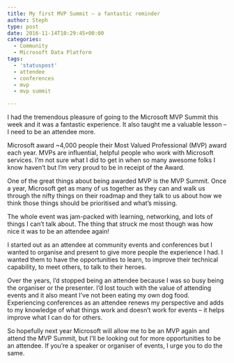 ```yaml
---
title: My first MVP Summit – a fantastic reminder
author: Steph
type: post
date: 2016-11-14T10:29:45+00:00
categories:
  - Community
  - Microsoft Data Platform
tags:
  - 'statuspost'
  - attendee
  - conferences
  - mvp
  - mvp summit

---
```

I had the tremendous pleasure of going to the Microsoft MVP Summit this week and it was a fantastic experience. It also taught me a valuable lesson &#8211; I need to be an attendee more.

Microsoft award ~4,000 people their Most Valued Professional (MVP) award each year. MVPs are influential, helpful people who work with Microsoft services. I&#8217;m not sure what I did to get in when so many awesome folks I know haven&#8217;t but I&#8217;m very proud to be in receipt of the Award.

One of the great things about being awarded MVP is the MVP Summit. Once a year, Microsoft get as many of us together as they can and walk us through the nifty things on their roadmap and they talk to us about how we think those things should be prioritised and what&#8217;s missing.

The whole event was jam-packed with learning, networking, and lots of things I can&#8217;t talk about. The thing that struck me most though was how nice it was to be an attendee again!

I started out as an attendee at community events and conferences but I wanted to organise and present to give more people the experience I had. I wanted them to have the opportunities to learn, to improve their technical capability, to meet others, to talk to their heroes.

Over the years, I&#8217;d stopped being an attendee because I was so busy being the organiser or the presenter. I&#8217;d lost touch with the value of attending events and it also meant I&#8217;ve not been eating my own dog food. Experiencing conferences as an attendee renews my perspective and adds to my knowledge of what things work and doesn&#8217;t work for events &#8211; it helps improve what I can do for others.

So hopefully next year Microsoft will allow me to be an MVP again and attend the MVP Summit, but I&#8217;ll be looking out for more opportunities to be an attendee. If you&#8217;re a speaker or organiser of events, I urge you to do the same.